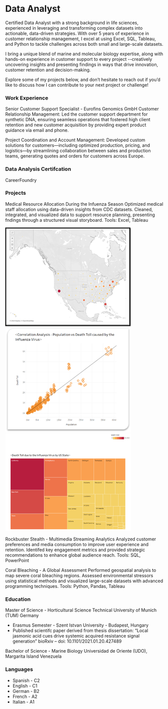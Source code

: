 # Data Analyst
Certified Data Analyst with a strong background in life sciences, experienced in leveraging and transforming complex datasets into actionable, data-driven strategies. With over 5 years of experience in customer relationship management, I excel at using Excel, SQL, Tableau, and Python to tackle challenges across both small and large-scale datasets.

I bring a unique blend of marine and molecular biology expertise, along with hands-on experience in customer support to every project --creatively uncovering insights and presenting findings in ways that drive innovation, customer retention and decision-making.

Explore some of my projects below, and don’t hesitate to reach out if you’d like to discuss how I can contribute to your next project or challenge!


### Work Experience
Senior Customer Support Specialist - Eurofins Genomics GmbH
Customer Relationship Management: Led the customer support department for synthetic DNA, ensuring seamless operations that fostered high client retention and new customer acquisition by providing expert product guidance via email and phone.

Project Coordination and Account Management: Developed custom solutions for customers—including optimized production, pricing, and logistics—by streamlining collaboration between sales and production teams, generating quotes and orders for customers across Europe. 


### Data Analysis Certifcation
CareerFoundry
### Projects
Medical Resource Allocation During the Infuenza Season
Optimized medical staff allocation using data-driven insights from CDC datasets.
Cleaned, integrated, and visualized data to support resource planning, presenting fndings through a structured visual storyboard.
Tools: Excel, Tableau

<img src="images/usa%20map%20influenza.png" width="400" />
<img src="images/correlation%20-%20population%20-death%20toll.png" width="400" />
<img src="images/heatmap%20influenza%20usa.png" width="400" />


Rockbuster Stealth - Multimedia Streaming Analytics
Analyzed customer preferences and media consumption to improve user experience and retention.
Identifed key engagement metrics and provided strategic recommendations
to enhance global audience reach.
Tools: SQL, PowerPoint



Coral Bleaching - A Global Assessment
Performed geospatial analysis to map severe coral bleaching regions.
Assessed environmental stressors using statistical methods and visualized
large-scale datasets with advanced programming techniques.
Tools: Python, Pandas, Tableau



### Education
Master of Science - Horticultural Science
Technical University of Munich (TUM)
Germany

- Erasmus Semester - Szent Istvan University - Budapest, Hungary
- Published scientifc paper derived from thesis dissertation: “Local jasmonic
acid cues drive systemic acquired resistance signal generation” bioRxiv – doi:
10.1101/2021.01.20.427489


Bachelor of Science - Marine Biology
Universidad de Oriente (UDO), Margarita Island
Venezuela


### Languages
- Spanish - C2
- English - C1
- German - B2
- French - A2
- Italian - A1


  


